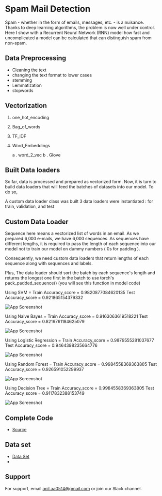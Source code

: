 
# Spam Mail Detection

Spam - whether in the form of emails, messages, etc. - is a nuisance. Thanks to deep learning algorithms, the problem is now well under control. Here I show with a Recurrent Neural Network (RNN) model how fast and uncomplicated a model can be calculated that can distinguish spam from non-spam.


## Data Preprocessing

 - Cleaning the text 
 - changing the text format to lower cases
 - stemming 
 - Lemmatization
 - stopwords
## Vectorization


1. one_hot_encoding
2. Bag_of_words
3. TF_IDF
4. Word_Embeddings

     a . word_2_vec
     b . Glove 
## Built Data loaders

So far, data is processed and prepared as vectorized form. Now, it is turn to build data loaders that will feed the batches of datasets into our model.
To do so,

A custom data loader class was built 3 data loaders were instantiated : for train, validation, and test
## Custom Data Loader

Sequence here means a vectorized list of words in an email. As we prepared 6,000 e-mails, we have 6,000 sequences.
As sequences have different lengths, it is required to pass the length of each sequence into our model not to train our model on dummy numbers ( 0s for padding ).

Consequently, we need custom data loaders that return lengths of each sequence along with sequences and labels.

Plus, The data loader should sort the batch by each sequence's length and returns the longest one first in the batch to use torch's pack_padded_sequence() (you will see this function in model code)



Using SVM = Train Accuracy_score = 0.9820877084620135 Test Accuracy_score = 0.921865154379332



![App Screenshot](https://raw.githubusercontent.com/Anil0205/Spam-Mail-Detection/main/Images/2.png)




Using Naive Bayes = Train Accuracy_score = 0.9163063619518221 Test Accuracy_score = 0.8216761184625079



![App Screenshot](https://raw.githubusercontent.com/Anil0205/Spam-Mail-Detection/main/Images/3.png)




Using Logistic Regression = Train Accuracy_score = 0.9879555281037677 Test Accuracy_score = 0.9464398235664776



![App Screenshot](https://raw.githubusercontent.com/Anil0205/Spam-Mail-Detection/main/Images/download.jpeg)


Using Random Forest = Train Accuracy_score = 0.9984558369363805 Test Accuracy_score = 0.926591052299937



![App Screenshot](https://raw.githubusercontent.com/Anil0205/Spam-Mail-Detection/main/Images/5.png)


Using Decision Tree = Train Accuracy_score = 0.9984558369363805 Test Accuracy_score = 0.9117832388153749



![App Screenshot](https://raw.githubusercontent.com/Anil0205/Spam-Mail-Detection/main/Images/6.PNG)


## Complete Code


- [Source](https://github.com/Anil0205/Spam-Mail-Detection/blob/main/sms-spam-ham-classification-using-nlp.ipynb) 
 
 
## Data set

- [Data Set](https://github.com/Anil0205/Spam-Mail-Detection/blob/main/spam.csv)
- 
## Support

For support, email anil.aa0514@gmail.com or join our Slack channel.

